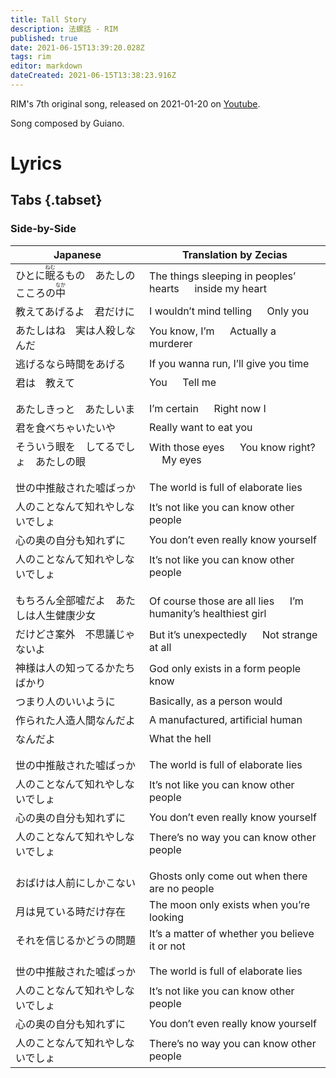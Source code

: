 ```yaml
---
title: Tall Story
description: 法螺話 - RIM
published: true
date: 2021-06-15T13:39:20.028Z
tags: rim
editor: markdown
dateCreated: 2021-06-15T13:38:23.916Z
---
```


RIM's 7th original song, released on 2021-01-20 on [Youtube](https://www.youtube.com/watch?v=EAW1zjldjO4).

Song composed by Guiano.

# Lyrics

## Tabs {.tabset}

### Side-by-Side
|Japanese|Translation by Zecias|
|--------|---------------------|
|ひとに<ruby>眠<rt>ねむ</rt></ruby>るもの　あたしのこころの<ruby>中<rt>なか</rt></ruby>|The things sleeping in peoples’ hearts &emsp; inside my heart|
|教えてあげるよ　君だけに|I wouldn’t mind telling &emsp; Only you|
|あたしはね　実は人殺しなんだ|You know, I’m &emsp; Actually a murderer|
|逃げるなら時間をあげる|If you wanna run, I’ll give you time|
|君は　教えて|You &emsp; Tell me|
| | |
| | |
|あたしきっと　あたしいま|I’m certain &emsp; Right now I|
|君を食べちゃいたいや|Really want to eat you|
|そういう眼を　してるでしょ　あたしの眼|With those eyes &emsp; You know right? &emsp; My eyes|
| | |
| | |
|世の中推敲された嘘ばっか|The world is full of elaborate lies|
|人のことなんて知れやしないでしょ|It’s not like you can know other people|
|心の奥の自分も知れずに|You don’t even really know yourself|
|人のことなんて知れやしないでしょ|It’s not like you can know other people|
| | |
| | |
|もちろん全部嘘だよ　あたしは人生健康少女|Of course those are all lies &emsp; I’m humanity’s healthiest girl|
|だけどさ案外　不思議じゃないよ|But it’s unexpectedly &emsp; Not strange at all|
|神様は人の知ってるかたちばかり|God only exists in a form people know|
|つまり人のいいように|Basically, as a person would|
|作られた人造人間なんだよ|A manufactured, artificial human|
|なんだよ|What the hell|
| | |
| | |
|世の中推敲された嘘ばっか|The world is full of elaborate lies|
|人のことなんて知れやしないでしょ|It’s not like you can know other people|
|心の奥の自分も知れずに|You don’t even really know yourself|
|人のことなんて知れやしないでしょ|There’s no way you can know other people|
| | |
| | |
|おばけは人前にしかこない|Ghosts only come out when there are no people|
|月は見ている時だけ存在|The moon only exists when you’re looking|
|それを信じるかどうの問題|It’s a matter of whether you believe it or not|
| | |
| | |
|世の中推敲された嘘ばっか|The world is full of elaborate lies|
|人のことなんて知れやしないでしょ|It’s not like you can know other people|
|心の奥の自分も知れずに|You don’t even really know yourself|
|人のことなんて知れやしないでしょ|There’s no way you can know other people|
